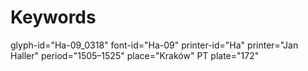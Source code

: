 # Keywords
glyph-id="Ha-09_0318"
font-id="Ha-09"
printer-id="Ha"
printer="Jan Haller"
period="1505–1525"
place="Kraków"
PT plate="172"
